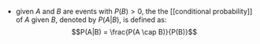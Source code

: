 - given $A$ and $B$ are events with $P(B) > 0$, the the [[conditional probability]] of $A$ given $B$, denoted by $P(A|B)$, is defined as:
$$P(A|B) = \frac{P(A \cap B)}{P(B)}$$